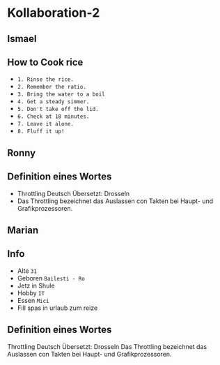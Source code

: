 # Kollaboration-2

## Ismael

## How to Cook rice
- `1. Rinse the rice.`
- `2. Remember the ratio.`
- `3. Bring the water to a boil`
- `4. Get a steady simmer.`
- `5. Don't take off the lid.`
- `6. Check at 18 minutes.`
- `7. Leave it alone.`
- `8. Fluff it up!`



## Ronny
## Definition eines Wortes
- Throttling Deutsch Übersetzt: Drosseln
- Das Throttling bezeichnet das Auslassen con Takten bei Haupt- und Grafikprozessoren.

## Marian
## Info 
- Alte `31`
- Geboren `Bailesti - Ro`
- Jetz in Shule 
- Hobby `IT`
- Essen `Mici`
- Fill spas in urlaub zum reize


## Definition eines Wortes
Throttling Deutsch Übersetzt: Drosseln
Das Throttling bezeichnet das Auslassen con Takten bei Haupt- und Grafikprozessoren.